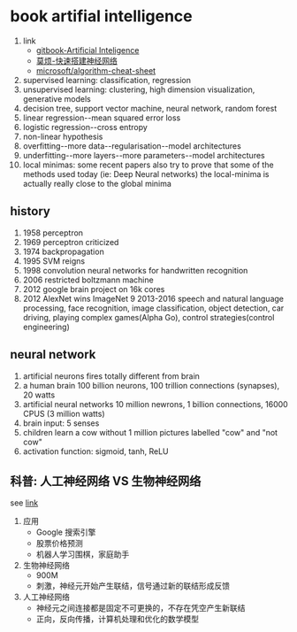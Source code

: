 # book artifial intelligence

1. link
   * [gitbook-Artificial Inteligence](https://www.gitbook.com/book/leonardoaraujosantos/artificial-inteligence/details)
   * [莫烦-快速搭建神经网络](https://morvanzhou.github.io/tutorials/machine-learning/keras/)
   * [microsoft/algorithm-cheat-sheet](https://docs.microsoft.com/en-us/azure/machine-learning/algorithm-cheat-sheet)
2. supervised learning: classification, regression
3. unsupervised learning: clustering, high dimension visualization, generative models
4. decision tree, support vector machine, neural network, random forest
5. linear regression--mean squared error loss
6. logistic regression--cross entropy
7. non-linear hypothesis
8. overfitting--more data--regularisation--model architectures
9. underfitting--more layers--more parameters--model architectures
10. local minimas: some recent papers also try to prove that some of the methods used today (ie: Deep Neural networks) the local-minima is actually really close to the global minima

## history

1. 1958 perceptron
2. 1969 perceptron criticized
3. 1974 backpropagation
4. 1995 SVM reigns
5. 1998 convolution neural networks for handwritten recognition
6. 2006 restricted boltzmann machine
7. 2012 google brain project on 16k cores
8. 2012 AlexNet wins ImageNet
9 2013-2016 speech and natural language processing, face recognition, image classification, object detection, car driving, playing complex games(Alpha Go), control strategies(control engineering)

## neural network

1. artificial neurons fires totally different from brain
2. a human brain 100 billion neurons, 100 trillion connections (synapses), 20 watts
3. artificial neural networks 10 million newrons, 1 billion connections, 16000 CPUS (3 million watts)
4. brain input: 5 senses
5. children learn a cow without 1 million pictures labelled "cow" and "not cow"
6. activation function: sigmoid, tanh, ReLU

## 科普: 人工神经网络 VS 生物神经网络

see [link](https://morvanzhou.github.io/tutorials/machine-learning/keras/1-1-A-ANN-and-NN/)

1. 应用
   * Google 搜索引擎
   * 股票价格预测
   * 机器人学习围棋，家庭助手
2. 生物神经网络
   * 900M
   * 刺激，神经元开始产生联结，信号通过新的联结形成反馈
3. 人工神经网络
   * 神经元之间连接都是固定不可更换的，不存在凭空产生新联结
   * 正向，反向传播，计算机处理和优化的数学模型

